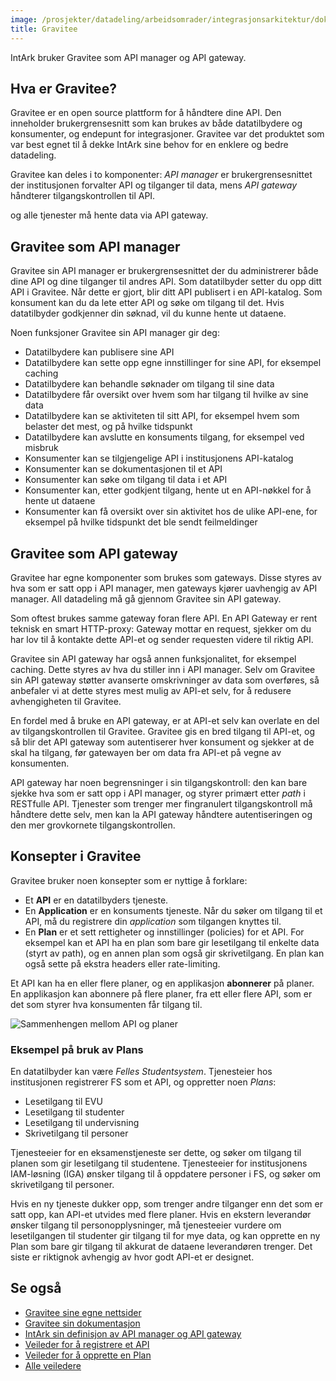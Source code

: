 ```yaml
---
image: /prosjekter/datadeling/arbeidsomrader/integrasjonsarkitektur/dokumentasjon/img/gravitee-logo.png
title: Gravitee
---
```


IntArk bruker Gravitee som API manager og API gateway.

## Hva er Gravitee?

Gravitee er en open source plattform for å håndtere dine API. Den inneholder
brukergrensesnitt som kan brukes av både datatilbydere og konsumenter, og
endepunt for integrasjoner. Gravitee var det produktet som var best egnet til å
dekke IntArk sine behov for en enklere og bedre datadeling.

Gravitee kan deles i to komponenter: *API manager* er brukergrensesnittet der
institusjonen forvalter API og tilganger til data, mens *API gateway* håndterer
tilgangskontrollen til API.

og alle tjenester må hente data via API gateway.

## Gravitee som API manager

Gravitee sin API manager er brukergrensesnittet der du administrerer både dine
API og dine tilganger til andres API. Som datatilbyder setter du opp ditt API i
Gravitee. Når dette er gjort, blir ditt API publisert i en API-katalog. Som
konsument kan du da lete etter API og søke om tilgang til det. Hvis
datatilbyder godkjenner din søknad, vil du kunne hente ut dataene.

Noen funksjoner Gravitee sin API manager gir deg:

* Datatilbydere kan publisere sine API
* Datatilbydere kan sette opp egne innstillinger for sine API, for eksempel
caching
* Datatilbydere kan behandle søknader om tilgang til sine data
* Datatilbydere får oversikt over hvem som har tilgang til hvilke av sine data
* Datatilbydere kan se aktiviteten til sitt API, for eksempel hvem som belaster
det mest, og på hvilke tidspunkt
* Datatilbydere kan avslutte en konsuments tilgang, for eksempel ved misbruk
* Konsumenter kan se tilgjengelige API i institusjonens API-katalog
* Konsumenter kan se dokumentasjonen til et API
* Konsumenter kan søke om tilgang til data i et API
* Konsumenter kan, etter godkjent tilgang, hente ut en API-nøkkel for å hente
ut dataene
* Konsumenter kan få oversikt over sin aktivitet hos de ulike API-ene, for
eksempel på hvilke tidspunkt det ble sendt feilmeldinger


## Gravitee som API gateway

Gravitee har egne komponenter som brukes som gateways. Disse styres av hva som
er satt opp i API manager, men gateways kjører uavhengig av API manager. All
datadeling må gå gjennom Gravitee sin API gateway.

Som oftest brukes samme gateway foran flere API. En API Gateway er rent teknisk
en smart HTTP-proxy: Gateway mottar en request, sjekker om du har lov til å
kontakte dette API-et og sender requesten videre til riktig API.

Gravitee sin API gateway har også annen funksjonalitet, for eksempel caching.
Dette styres av hva du stiller inn i API manager. Selv om Gravitee sin API
gateway støtter avanserte omskrivninger av data som overføres, så anbefaler vi
at dette styres mest mulig av API-et selv, for å redusere avhengigheten til
Gravitee.

En fordel med å bruke en API gateway, er at API-et selv kan overlate en del av
tilgangskontrollen til Gravitee. Gravitee gis en bred tilgang til API-et, og så
blir det API gateway som autentiserer hver konsument og sjekker at de skal ha
tilgang, før gatewayen ber om data fra API-et på vegne av konsumenten.

API gateway har noen begrensninger i sin tilgangskontroll: den kan bare sjekke
hva som er satt opp i API manager, og styrer primært etter *path* i RESTfulle
API. Tjenester som trenger mer fingranulert tilgangskontroll må håndtere dette
selv, men kan la API gateway håndtere autentiseringen og den mer grovkornete
tilgangskontrollen.


## Konsepter i Gravitee

Gravitee bruker noen konsepter som er nyttige å forklare: 

* Et **API** er en datatilbyders tjeneste.
* En **Application** er en konsuments tjeneste. Når du søker om tilgang til et
API, må du registrere din *application* som tilgangen knyttes til.
* En **Plan** er et sett rettigheter og innstillinger (policies) for et API.
For eksempel kan et API ha en plan som bare gir lesetilgang til enkelte data
(styrt av path), og en annen plan som også gir skrivetilgang. En plan kan også
sette på ekstra headers eller rate-limiting.

Et API kan ha en eller flere planer, og en applikasjon **abonnerer** på planer.
En applikasjon kan abonnere på flere planer, fra ett eller flere API, som er
det som styrer hva konsumenten får tilgang til.

![Sammenhengen mellom API og planer](/datadeling/img/planer-og-api.png)

### Eksempel på bruk av Plans

En datatilbyder kan være *Felles Studentsystem*. Tjenesteier hos institusjonen
registrerer FS som et API, og oppretter noen *Plans*:

- Lesetilgang til EVU
- Lesetilgang til studenter
- Lesetilgang til undervisning
- Skrivetilgang til personer

Tjenesteeier for en eksamenstjeneste ser dette, og søker om tilgang til planen
som gir lesetilgang til studentene. Tjenesteeier for institusjonens IAM-løsning
(IGA) ønsker tilgang til å oppdatere personer i FS, og søker om skrivetilgang
til personer.

Hvis en ny tjeneste dukker opp, som trenger andre tilganger enn det som er satt
opp, kan API-et utvides med flere planer. Hvis en ekstern leverandør ønsker
tilgang til personopplysninger, må tjenesteeier vurdere om lesetilgangen til
studenter gir tilgang til for mye data, og kan opprette en ny Plan som bare gir
tilgang til akkurat de dataene leverandøren trenger. Det siste er riktignok
avhengig av hvor godt API-et er designet.


## Se også

* [Gravitee sine egne nettsider](https://www.gravitee.io/)
* [Gravitee sin dokumentasjon](https://docs.gravitee.io/)
* [IntArk sin definisjon av API manager og API
gateway](/docs/datadeling/om/komponenter)
* [Veileder for å registrere et
API](/docs/datadeling/veiledere/api-manager/api-manager-registrere-enkelt-api)
* [Veileder for å opprette en
Plan](/docs/datadeling/veiledere/api-manager/opprette-plan)
* [Alle veiledere](/docs/datadeling/veiledere/)
